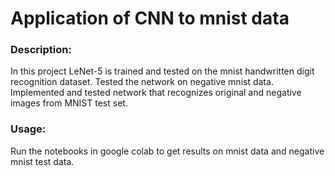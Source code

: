 # Application of CNN to mnist data
### Description: 
In this project LeNet-5 is trained and tested on the mnist handwritten digit recognition dataset. Tested the network on negative mnist data. Implemented and tested network that recognizes original and negative images from MNIST test set.

### Usage:
Run the notebooks in google colab to get results on mnist data and negative mnist test data.
